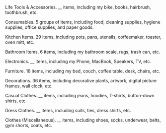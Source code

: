 Life Tools & Accessories. __ items, including my bike, books, hairbrush, toothbrush, etc.

Consumables. 5 groups of items, including food, cleaning supplies, hygiene supplies, office supplies, and paper goods.

Kitchen Items. 29 items, including pots, pans, utensils, coffeemaker, toaster, oven mitt, etc.

Bathroom Items. 6 items, including my bathroom scale, rugs, trash can, etc.

Electronics. __ items, including my Phone, MacBook, Speakers, TV, etc.

Furniture. 18 items, including my bed, couch, coffee table, desk, chairs, etc.

Decorations. 36 items, including decorative plants, artwork, digital picture frames, wall clock, etc.

Casual Clothes. __ items, including jeans, hoodies, T-shirts, button-down shirts, etc.

Dress Clothes. __ items, including suits, ties, dress shirts, etc.

Clothes (Miscellaneous). __ items, including shoes, socks, underwear, belts, gym shorts, coats, etc.
